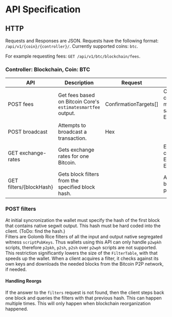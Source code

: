 # API Specification

## HTTP

  Requests and Responses are JSON.
  Requests have the following format: `/api/v1/{coin}/{controller}/`.
  Currently supported coins: `btc`.
  
  For example requesting fees: `GET /api/v1/btc/blockchain/fees`.

### Controller: Blockchain, Coin: BTC

|API | Description | Request | Response |
|--- | ---- | ---- | ---- |
|POST fees | Get fees based on Bitcoin Core's `estimatesmartfee` output. | ConfirmationTargets[] | ConfirmationTarget[] contains estimation mode and byte per satoshi pairs. Example: ![](https://i.imgur.com/Ggmif3R.png) |
|POST broadcast | Attempts to broadcast a transaction. | Hex |  |
|GET exchange-rates | Gets exchange rates for one Bitcoin. |  | ExchangeRates[] contains Ticker and ExchangeRate pairs. Example: ![](https://i.imgur.com/Id9cqxq.png) |
|GET filters/{blockHash} | Gets block filters from the specified block hash. |  | An array of blockHash : filter pairs. |

### POST filters

  At initial syncronization the wallet must specify the hash of the first block that contains native segwit output. This hash must be hard coded into the client. (ToDo: find the hash.)  
  Filters are Golomb Rice filters of all the input and output native segregated witness `scriptPubKeys`. Thus wallets using this API can only handle `p2wpkh` scripts, therefore `p2pkh`, `p2sh`, `p2sh` over `p2wph` scripts are not supported. This restriction significantly lowers the size of the `FilterTable`, with that speeds up the wallet.
  When a client acquires a filter, it checks against its own keys and downloads the needed blocks from the Bitcoin P2P network, if needed. 
  
#### Handling Reorgs

  If the answer to the `filters` request is not found, then the client steps back one block and queries the filters with that previous hash. This can happen multiple times. This will only happen when blockchain reorganization happened. 
